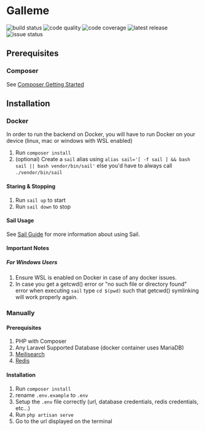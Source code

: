 # Galleme
![build status](https://img.shields.io/github/workflow/status/Galleme/backend/Backend?style=for-the-badge)
![code quality](https://img.shields.io/codacy/grade/0e771b3823e14cf785482c41769c1270?style=for-the-badge)
![code coverage](https://img.shields.io/codacy/coverage/0e771b3823e14cf785482c41769c1270?color=%23ff5500&style=for-the-badge)
![latest release](https://img.shields.io/github/v/release/Galleme/backend?color=%23ff5500&include_prereleases&style=for-the-badge)
![issue status](https://img.shields.io/github/issues-raw/Galleme/backend?color=%23ff5500&style=for-the-badge)

## Prerequisites
### Composer
See [Composer Getting Started](https://getcomposer.org/doc/00-intro.md)

## Installation
### Docker
In order to run the backend on Docker, you will have to run Docker on your device (linux, mac or windows with WSL enabled)

1. Run `composer install`
2. (optional) Create a `sail` alias using `alias sail='[ -f sail ] && bash sail || bash vendor/bin/sail'` else you'd have to always call `./vendor/bin/sail`

#### Staring & Stopping
1. Run `sail up` to start
2. Run `sail down` to stop

#### Sail Usage
See [Sail Guide](https://laravel.com/docs/8.x/sail) for more information about using Sail.

#### Important Notes
##### For Windows Users
1. Ensure WSL is enabled on Docker in case of any docker issues.
2. In case you get a getcwd() error or "no such file or directory found" error when executing `sail` type `cd $(pwd)` such that getcwd() symlinking will work properly again.


### Manually
#### Prerequisites
1. PHP with Composer
2. Any Laravel Supported Database (docker container uses MariaDB)
3. [Meilisearch](https://laravel.com/docs/8.x/sail#meilisearch)
4. [Redis](https://laravel.com/docs/8.x/redis)

#### Installation
1. Run `composer install`
2. rename `.env.example` to `.env`
3. Setup the `.env` file correctly (url, database credentials, redis credentials, etc...)
4. Run `php artisan serve`
5. Go to the url displayed on the terminal
